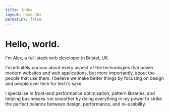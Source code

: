 ```yaml
---
title: Index
layout: home.hbs
permalink: false
---
```


<h1 class="f-subheadline tracked-tight ttu mb1">Hello, world.</h1>

<p class="f3">I'm Alex, a full-stack web developer in Bristol, UK.</p>

I'm infinitely curious about every aspect of the technologies that power modern websites and web applications, but more importantly, about the people that use them. I believe we make better things by focusing on design and people over tech for tech's sake.

I specialise in front-end performance optimisation, pattern libraries, and helping businesses run smoother by doing everything in my power to strike the perfect balance between design, performance, and re-usability.
